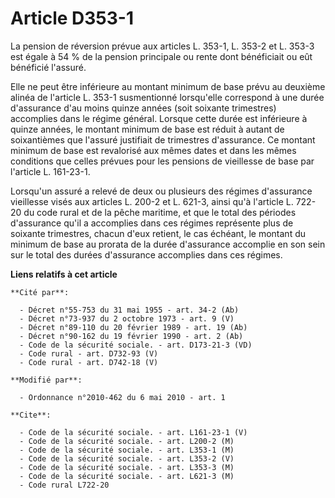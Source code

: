 # Article D353-1

La pension de réversion prévue aux articles L. 353-1, L. 353-2 et L. 353-3 est égale à 54 % de la pension principale ou rente
dont bénéficiait ou eût bénéficié l'assuré.

Elle ne peut être inférieure au montant minimum de base prévu au deuxième alinéa de l'article L. 353-1 susmentionné
lorsqu'elle correspond à une durée d'assurance d'au moins quinze années (soit soixante trimestres) accomplies dans le régime
général. Lorsque cette durée est inférieure à quinze années, le montant minimum de base est réduit à autant de soixantièmes
que l'assuré justifiait de trimestres d'assurance. Ce montant minimum de base est revalorisé aux mêmes dates et dans les
mêmes conditions que celles prévues pour les pensions de vieillesse de base par l'article L. 161-23-1.

Lorsqu'un assuré a relevé de deux ou plusieurs des régimes d'assurance vieillesse visés aux articles L. 200-2 et L. 621-3,
ainsi qu'à l'article L. 722-20 du code rural et de la pêche maritime, et que le total des périodes d'assurance qu'il a
accomplies dans ces régimes représente plus de soixante trimestres, chacun d'eux retient, le cas échéant, le montant du
minimum de base au prorata de la durée d'assurance accomplie en son sein sur le total des durées d'assurance accomplies dans
ces régimes.

**Liens relatifs à cet article**

	**Cité par**:

	  - Décret n°55-753 du 31 mai 1955 - art. 34-2 (Ab)
	  - Décret n°73-937 du 2 octobre 1973 - art. 9 (V)
	  - Décret n°89-110 du 20 février 1989 - art. 19 (Ab)
	  - Décret n°90-162 du 19 février 1990 - art. 2 (Ab)
	  - Code de la sécurité sociale. - art. D173-21-3 (VD)
	  - Code rural - art. D732-93 (V)
	  - Code rural - art. D742-18 (V)

	**Modifié par**:

	  - Ordonnance n°2010-462 du 6 mai 2010 - art. 1

	**Cite**:

	  - Code de la sécurité sociale. - art. L161-23-1 (V)
	  - Code de la sécurité sociale. - art. L200-2 (M)
	  - Code de la sécurité sociale. - art. L353-1 (M)
	  - Code de la sécurité sociale. - art. L353-2 (V)
	  - Code de la sécurité sociale. - art. L353-3 (M)
	  - Code de la sécurité sociale. - art. L621-3 (M)
	  - Code rural L722-20
